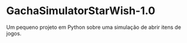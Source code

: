 # GachaSimulatorStarWish-1.0
Um pequeno projeto em Python sobre uma simulação de abrir itens de jogos.

